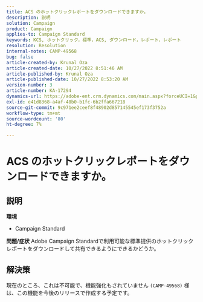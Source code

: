 ```yaml
---
title: ACS のホットクリックレポートをダウンロードできますか。
description: 説明
solution: Campaign
product: Campaign
applies-to: Campaign Standard
keywords: KCS, ホットクリック，標準，ACS, ダウンロード，レポート，レポート
resolution: Resolution
internal-notes: CAMP-49568
bug: false
article-created-by: Krunal Oza
article-created-date: 10/27/2022 8:51:46 AM
article-published-by: Krunal Oza
article-published-date: 10/27/2022 8:53:20 AM
version-number: 3
article-number: KA-17294
dynamics-url: https://adobe-ent.crm.dynamics.com/main.aspx?forceUCI=1&pagetype=entityrecord&etn=knowledgearticle&id=0ecd9090-d455-ed11-bba2-6045bd006c82
exl-id: e41d8368-a4af-48b0-b1fc-6b2ffa667218
source-git-commit: 9c971ee2ceef8f48902d857145545ef173f3752a
workflow-type: tm+mt
source-wordcount: '80'
ht-degree: 7%

---
```


# ACS のホットクリックレポートをダウンロードできますか。

## 説明

<b>環境</b>
- Campaign Standard



<b>問題/症状</b>
Adobe Campaign Standardで利用可能な標準提供のホットクリックレポートをダウンロードして共有できるようにできるかどうか。


## 解決策


現在のところ、これは不可能で、機能強化もされていません `(CAMP-49568)` 様は、この機能を今後のリリースで作成する予定です。

